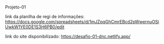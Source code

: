 Projeto-01

link da planilha de regi de informações:  https://docs.google.com/spreadsheets/d/1mJZpqGhCmrEBcd2pWwernuOSiUwkW1YE0DE1S3H6PB0/edit

link  do site disponibilizado: https://desafio-01-dnc.netlify.app/
